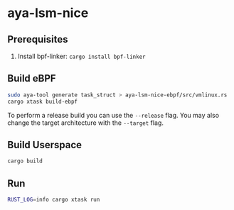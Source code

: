 # aya-lsm-nice

## Prerequisites

1. Install bpf-linker: `cargo install bpf-linker`

## Build eBPF

```bash
sudo aya-tool generate task_struct > aya-lsm-nice-ebpf/src/vmlinux.rs
cargo xtask build-ebpf
```

To perform a release build you can use the `--release` flag.
You may also change the target architecture with the `--target` flag.

## Build Userspace

```bash
cargo build
```

## Run

```bash
RUST_LOG=info cargo xtask run
```
